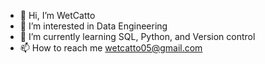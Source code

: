 - 👋 Hi, I’m WetCatto
- 👀 I’m interested in Data Engineering
- 🌱 I’m currently learning SQL, Python, and Version control
- 📫 How to reach me wetcatto05@gmail.com

<!---
WetCatto/WetCatto is a ✨ special ✨ repository because its `README.md` (this file) appears on your GitHub profile.
You can click the Preview link to take a look at your changes.
--->
